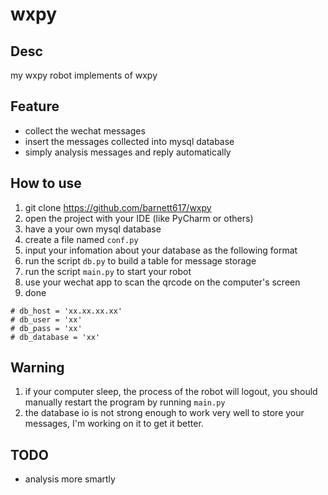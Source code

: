# wxpy

## Desc

my wxpy robot implements of wxpy

## Feature

- collect the wechat messages
- insert the messages collected into mysql database
- simply analysis messages and reply automatically

## How to use

1. git clone https://github.com/barnett617/wxpy
2. open the project with your IDE (like PyCharm or others)
3. have a your own mysql database
4. create a file named `conf.py`
5. input your infomation about your database as the following format
6. run the script `db.py` to build a table for message storage
7. run the script `main.py` to start your robot
8. use your wechat app to scan the qrcode on the computer's screen
9. done

```buildoutcfg
# db_host = 'xx.xx.xx.xx'
# db_user = 'xx'
# db_pass = 'xx'
# db_database = 'xx'
```

## Warning

1. if your computer sleep, the process of the robot will logout, you should manually restart the program by running `main.py`
2. the database io is not strong enough to work very well to store your messages, I'm working on it to get it better.

## TODO

- analysis more smartly